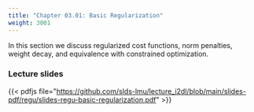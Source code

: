 ```yaml
---
title: "Chapter 03.01: Basic Regularization"
weight: 3001
---
```

In this section we discuss regularized cost functions, norm penalties, weight decay, and equivalence with constrained optimization.

<!--more-->
### Lecture slides

{{< pdfjs file="https://github.com/slds-lmu/lecture_i2dl/blob/main/slides-pdf/regu/slides-regu-basic-regularization.pdf" >}}

